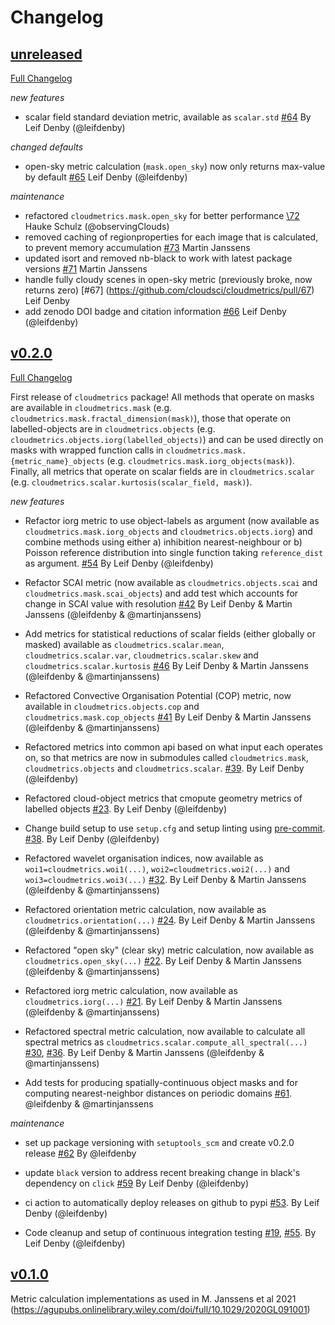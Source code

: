 # Changelog

## [unreleased](https://github.com/cloudsci/cloudmetrics/tree/HEAD)

[Full Changelog](https://github.com/cloudsci/cloudmetrics/compare/v0.2.0...HEAD)

*new features*

- scalar field standard deviation metric, available as `scalar.std`
  [\#64](https://github.com/cloudsci/cloudmetrics/pull/64) By Leif Denby
  (@leifdenby)

*changed defaults*

- open-sky metric calculation (`mask.open_sky`) now only returns max-value by
  default [\#65](https://github.com/cloudsci/cloudmetrics/pull/65) Leif Denby
  (@leifdenby)

*maintenance*

- refactored `cloudmetrics.mask.open_sky` for better performance
  [\72](https://github.com/cloudsci/cloudmetrics/pull/72) Hauke Schulz
  (@observingClouds)
- removed caching of regionproperties for each image that is calculated, to
  prevent memory accumulation
  [\#73](https://github.com/cloudsci/cloudmetrics/pull/73) Martin Janssens
- updated isort and removed nb-black to work with latest package versions
  [\#71](https://github.com/cloudsci/cloudmetrics/pull/71) Martin Janssens
- handle fully cloudy scenes in open-sky metric (previously broke, now returns
  zero)
  [\#67] (https://github.com/cloudsci/cloudmetrics/pull/67) Leif Denby
- add zenodo DOI badge and citation information
  [\#66](https://github.com/cloudsci/cloudmetrics/pull/66) Leif Denby
  (@leifdenby)


## [v0.2.0](https://github.com/cloudsci/cloudmetrics/tree/v0.2.0)

[Full Changelog](https://github.com/cloudsci/cloudmetrics/compare/v0.1.0...v0.2.0)

First release of `cloudmetrics` package! All methods that operate on masks are
available in `cloudmetrics.mask` (e.g.
`cloudmetrics.mask.fractal_dimension(mask)`), those that operate on
labelled-objects are in `cloudmetrics.objects` (e.g.
`cloudmetrics.objects.iorg(labelled_objects)`) and can be used directly on
masks with wrapped function calls in `cloudmetrics.mask.{metric_name}_objects`
(e.g. `cloudmetrics.mask.iorg_objects(mask)`). Finally, all metrics that
operate on scalar fields are in `cloudmetrics.scalar` (e.g.
`cloudmetrics.scalar.kurtosis(scalar_field, mask)`).

*new features*

- Refactor iorg metric to use object-labels as argument (now available as
  `cloudmetrics.mask.iorg_objects` and `cloudmetrics.objects.iorg`) and combine
  methods using either a) inhibition nearest-neighbour or b) Poisson reference
  distribution into single function taking `reference_dist` as argument.
  [\#54](https://github.com/cloudsci/cloudmetrics/pull/54) By Leif Denby
  (@leifdenby)

- Refactor SCAI metric (now available as `cloudmetrics.objects.scai` and
  `cloudmetrics.mask.scai_objects`) and add test which accounts for change in
  SCAI value with resolution
  [\#42](https://github.com/cloudsci/cloudmetrics/pull/42)
  By Leif Denby & Martin Janssens (@leifdenby & @martinjanssens)

- Add metrics for statistical reductions of scalar fields (either globally or
  masked) available as `cloudmetrics.scalar.mean`, `cloudmetrics.scalar.var`,
  `cloudmetrics.scalar.skew` and `cloudmetrics.scalar.kurtosis`
  [\#46](https://github.com/cloudsci/cloudmetrics/pull/46) By Leif Denby &
  Martin Janssens (@leifdenby & @martinjanssens)

- Refactored Convective Organisation Potential (COP) metric, now available in
  `cloudmetrics.objects.cop` and `cloudmetrics.mask.cop_objects`
  [\#41](https://github.com/cloudsci/cloudmetrics/pull/41) By Leif Denby &
  Martin Janssens (@leifdenby & @martinjanssens)

- Refactored metrics into common api based on what input each operates on, so
  that metrics are now in submodules called `cloudmetrics.mask`,
  `cloudmetrics.objects` and `cloudmetrics.scalar`.
  [\#39](https://github.com/cloudsci/cloudmetrics/pull/39). By Leif Denby
  (@leifdenby)

- Refactored cloud-object metrics that cmopute geometry metrics of labelled
  objects [\#23](https://github.com/cloudsci/cloudmetrics/pull/23). By Leif
  Denby (@leifdenby)

- Change build setup to use `setup.cfg` and setup linting using
  [pre-commit](https://pre-commit.com/#usage).
  [\#38](https://github.com/cloudsci/cloudmetrics/pull/32). By Leif Denby
  (@leifdenby)

- Refactored wavelet organisation indices, now available as
  `woi1=cloudmetrics.woi1(...)`, `woi2=cloudmetrics.woi2(...)` and
  `woi3=cloudmetrics.woi3(...)`
  [\#32](https://github.com/cloudsci/cloudmetrics/pull/32). By Leif Denby
  & Martin Janssens (@leifdenby & @martinjanssens)

- Refactored orientation metric calculation, now available as
  `cloudmetrics.orientation(...)`
  [\#24](https://github.com/cloudsci/cloudmetrics/pull/24). By Leif Denby
  & Martin Janssens (@leifdenby & @martinjanssens)

- Refactored "open sky" (clear sky) metric calculation, now available as
  `cloudmetrics.open_sky(...)`
  [\#22](https://github.com/cloudsci/cloudmetrics/pull/22). By Leif Denby
  & Martin Janssens (@leifdenby & @martinjanssens)

- Refactored iorg metric calculation, now available as `cloudmetrics.iorg(...)`
  [\#21](https://github.com/cloudsci/cloudmetrics/pull/21). By Leif Denby
  & Martin Janssens (@leifdenby & @martinjanssens)

- Refactored spectral metric calculation, now available to calculate all
  spectral metrics as `cloudmetrics.scalar.compute_all_spectral(...)`
  [\#30](https://github.com/cloudsci/cloudmetrics/pull/30),
  [\#36](https://github.com/cloudsci/cloudmetrics/pull/36). By Leif Denby
  & Martin Janssens (@leifdenby & @martinjanssens)

- Add tests for producing spatially-continuous object masks and for computing
  nearest-neighbor distances on periodic domains
  [\#61](https://github.com/cloudsci/cloudmetrics/pull/61). @leifdenby &
  @martinjanssens

*maintenance*

- set up package versioning with `setuptools_scm` and create v0.2.0 release
  [\#62](https://github.com/cloudsci/cloudmetrics/pull/62) By @leifdenby

- update `black` version to address recent breaking change in black's
  dependency on `click`
  [\#59](https://github.com/cloudsci/cloudmetrics/pull/59) By Leif Denby
  (@leifdenby)

- ci action to automatically deploy releases on github to pypi
  [\#53](https://github.com/cloudsci/cloudmetrics/pull/53). By Leif Denby
  (@leifdenby)

- Code cleanup and setup of continuous integration testing
  [\#19](https://github.com/cloudsci/cloudmetrics/pull/19),
  [\#55](https://github.com/cloudsci/cloudmetrics/pull/55). By Leif Denby
  (@leifdenby)


## [v0.1.0](https://github.com/cloudsci/cloudmetrics/releases/tag/v0.1.0)

Metric calculation implementations as used in M. Janssens et al 2021
(https://agupubs.onlinelibrary.wiley.com/doi/full/10.1029/2020GL091001)
